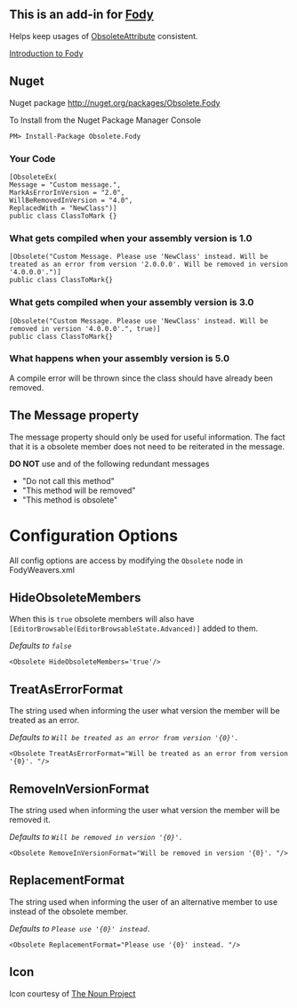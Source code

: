 ## This is an add-in for [Fody](https://github.com/Fody/Fody/) 

Helps keep usages of [ObsoleteAttribute](http://msdn.microsoft.com/en-us/library/fwz0y5c2) consistent.

[Introduction to Fody](http://github.com/Fody/Fody/wiki/SampleUsage)

## Nuget

Nuget package http://nuget.org/packages/Obsolete.Fody 

To Install from the Nuget Package Manager Console 
    
    PM> Install-Package Obsolete.Fody

### Your Code

    [ObsoleteEx(
    Message = "Custom message.", 
    MarkAsErrorInVersion = "2.0", 
    WillBeRemovedInVersion = "4.0", 
    ReplacedWith = "NewClass")]
    public class ClassToMark {}



### What gets compiled when your assembly version is 1.0

    [Obsolete("Custom Message. Please use 'NewClass' instead. Will be treated as an error from version '2.0.0.0'. Will be removed in version '4.0.0.0'.")]
    public class ClassToMark{}



### What gets compiled when your assembly version is 3.0

    [Obsolete("Custom Message. Please use 'NewClass' instead. Will be removed in version '4.0.0.0'.", true)]
    public class ClassToMark{}


### What happens when your assembly version is 5.0

A compile error will be thrown since the class should have already been removed.

## The Message property 

The message property should only be used for useful information. The fact that it is a obsolete member does not need to be reiterated in the message.

**DO NOT**  use and of the following redundant messages

 * "Do not call this method"
 * "This method will be removed"
 * "This method is obsolete"

# Configuration Options

All config options are access by modifying the `Obsolete` node in FodyWeavers.xml

## HideObsoleteMembers

When this is `true` obsolete members will also have `[EditorBrowsable(EditorBrowsableState.Advanced)]` added to them.

*Defaults to `false`*

    <Obsolete HideObsoleteMembers='true'/>

## TreatAsErrorFormat

The string used when informing the user what version the member will be treated as an error.

*Defaults to  `Will be treated as an error from version '{0}'. `*

    <Obsolete TreatAsErrorFormat="Will be treated as an error from version '{0}'. "/>

## RemoveInVersionFormat

The string used when informing the user what version the member will be removed it.

*Defaults to  `Will be removed in version '{0}'. `*

    <Obsolete RemoveInVersionFormat="Will be removed in version '{0}'. "/>

## ReplacementFormat

The string used when informing the user of an alternative member to use instead of the obsolete member.

*Defaults to `Please use '{0}' instead. `*

    <Obsolete ReplacementFormat="Please use '{0}' instead. "/>

## Icon

Icon courtesy of [The Noun Project](http://thenounproject.com)


